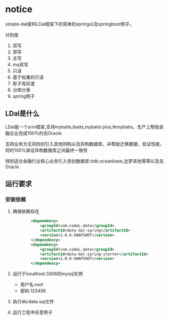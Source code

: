 # notice

simple-dal提供LDal框架下的简单的spring以及springboot例子。

分别是

1. 双写
2. 禁写
3. 主写
4. mq双写
5. 只读
6. 基于权重的只读
7. 影子库灰度
8. 分库分表
9. spring例子


## LDal是什么

LDal是一个orm框架,支持mybaits,ibaits,mybaits plus,tkmybatis。生产上帮助金融企业完成100%的去Oracle

支持业务方无风险的引入其他同构以及异构数据库，并帮助迁移数据，验证性能，同时100%保证异构数据库之间最终一致性

特别适合金融行业核心业务引入信创数据库:tidb,oceanbase,达梦其他等等以及去Oracle

## 运行要求

### 安装依赖

1. 确保依赖存在

    ```xml
            <dependency>
                <groupId>com.codeL.data</groupId>
                <artifactId>data-dal-spring</artifactId>
                <version>1.0.0-SNAPSHOT</version>
            </dependency>
            <dependency>
                <groupId>com.codeL.data</groupId>
                <artifactId>data-dal-spring-starter</artifactId>
                <version>1.0.0-SNAPSHOT</version>
            </dependency>
    ```
2. 运行于localhost:3306的mysql实例
    - 用户名:root
    - 密码:123456
3. 执行db/data.sql文件
4. 运行工程中任意例子



